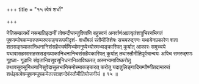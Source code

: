 +++
title = "१५ त्वेषं शर्धो"

+++

नेतिसम्प्रत्यर्थे नसम्प्रतिइदानीं त्वेषन्दीप्तन्तुविष्वणि बहुस्वनं अनर्वाणंअप्रत्यृतंशत्रुभिरनभिगतं पूषणम्पोषकम्मारुतम्मरुत्सङ्घरूपमीदृशं- शर्धोबलं स्तौमीतिशेषः सचमरुद्गणः यथायेनप्रकारेण शता शतसङ्ख्याकानिधनानिसंसहैवचर्षणिभ्योमनुष्येभ्योस्मभ्यङ्कारिषत् कुर्यात् आकारः समुच्चये यथावासहस्रासहस्रसङ्ख्याकानिधनानिचसंसहैवकारिषत् कुर्यात् तथास्तौमीतिपूर्वत्रान्वयः अपिच समरुद्गणः गूह्ळा- गूढानि संवृतानिवसुवसूनिधनानिआविष्करत् अस्मभ्यमाविष्करोतु तथावसुवसूनिधनानिसुवेदासुलभानिचनोस्माकङ्करत् करोतु यदातुलिङ्गादियम्पौष्णीतदामारुतं शर्धइवत्वेषम्पूषणम्पूषकमेतत्सञ्ज्ञन्देवंस्तौमीतियोजनीयं ॥ १५ ॥